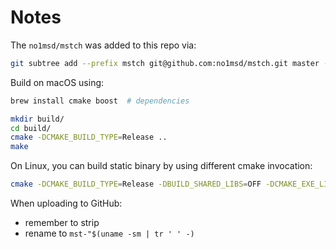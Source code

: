 # Notes

The `no1msd/mstch` was added to this repo via:
```bash
git subtree add --prefix mstch git@github.com:no1msd/mstch.git master --squash
```

Build on macOS using:
```bash
brew install cmake boost  # dependencies

mkdir build/
cd build/
cmake -DCMAKE_BUILD_TYPE=Release ..
make
```

On Linux, you can build static binary by using different cmake invocation:
```bash
cmake -DCMAKE_BUILD_TYPE=Release -DBUILD_SHARED_LIBS=OFF -DCMAKE_EXE_LINKER_FLAGS="-static" -DCMAKE_FIND_LIBRARY_SUFFIXES=".a" ..
```

When uploading to GitHub:
- remember to strip
- rename to `mst-"$(uname -sm | tr ' ' -)`
